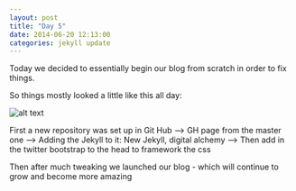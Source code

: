 ```yaml
---
layout: post
title: "Day 5"
date: 2014-06-20 12:13:00
categories: jekyll update
---
```


Today we decided to essentially begin our blog from scratch in order to fix things.

So things mostly looked a little like this all day: 

![alt text](https://pbs.twimg.com/media/BqzSXUtCcAAG-B6.jpg)

First a new repository was set up in Git Hub 
--> GH page from the master one
--> Adding the Jekyll to it: New Jekyll, digital alchemy
--> Then add in the twitter bootstrap to the head to framework the css

Then after much tweaking we launched our blog - which will continue to grow and become more amazing





